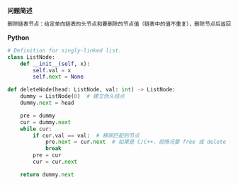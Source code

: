 <!--{
    "tags": ["链表"],
    "难度": "简单",
    "标题": "删除节点"
}-->

<summary><b>问题简述</b></summary>

```txt
删除链表节点：给定单向链表的头节点和要删除的节点值（链表中的值不重复），删除节点后返回链表头
```

<!-- <div align="center"><img src="../../../_assets/xxx.png" height="300" /></div> -->

<summary><b>Python</b></summary>

```python
# Definition for singly-linked list.
class ListNode:
    def __init__(self, x):
        self.val = x
        self.next = None

def deleteNode(head: ListNode, val: int) -> ListNode:
    dummy = ListNode(0)  # 建立伪头结点
    dummy.next = head

    pre = dummy
    cur = dummy.next
    while cur:
        if cur.val == val:  # 移除匹配的节点
            pre.next = cur.next  # 如果是 C/C++，视情况要 free 或 delete 节点
            break
        pre = cur
        cur = cur.next

    return dummy.next
```

